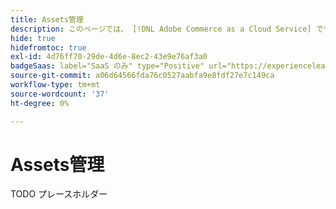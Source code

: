 ```yaml
---
title: Assets管理
description: このページでは、 [!DNL Adobe Commerce as a Cloud Service] でサポートされるアセット管理オプションの概要を説明します。
hide: true
hidefromtoc: true
exl-id: 4d76ff70-29de-4d6e-8ec2-43e9e76af3a0
badgeSaas: label="SaaS のみ" type="Positive" url="https://experienceleague.adobe.com/en/docs/commerce/user-guides/product-solutions" tooltip="Adobe Commerce as a Cloud ServiceおよびAdobe Commerce Optimizer プロジェクトにのみ適用されます（Adobeで管理される SaaS インフラストラクチャ）。"
source-git-commit: a06d64566fda76c0527aabfa9e8fdf27e7c149ca
workflow-type: tm+mt
source-wordcount: '37'
ht-degree: 0%

---
```


# Assets管理

TODO プレースホルダー
